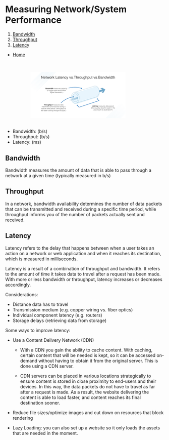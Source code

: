 # Measuring Network/System Performance

1. [Bandwidth](#Bandwidth)
2. [Throughput](#Throughput)
3. [Latency](#Latency)

- [Home](./README.md)

<div>
  <img src="images/BTL.png" style="width:60%; margin: 2rem 0 1rem 5rem" />
</div>

- Bandwidth: (b/s)
- Throughput: (b/s)
- Latency: (ms)

## Bandwidth

Bandwidth measures the amount of data that is able to pass through a network at a given time (typically measured in b/s)

## Throughput

In a network, bandwidth availability determines the number of data packets that can be transmitted and received during a specific time period, while throughput informs you of the number of packets actually sent and received.

## Latency

Latency refers to the delay that happens between when a user takes an action on a network or web application and when it reaches its destination, which is measured in milliseconds.

Latency is a result of a combination of throughput and bandwidth. It refers to the amount of time it takes data to travel after a request has been made. With more or less bandwidth or throughput, latency increases or decreases accordingly.

Considerations:

- Distance data has to travel
- Transmission medium (e.g. copper wiring vs. fiber optics)
- Individual component latency (e.g. routers)
- Storage delays (retrieving data from storage)

Some ways to improve latency:

- Use a Content Delivery Network (CDN)

  - With a CDN you gain the ability to cache content. With caching, certain content that will be needed is kept, so it can be accessed on-demand without having to obtain it from the original server. This is done using a CDN server.

  - CDN servers can be placed in various locations strategically to ensure content is stored in close proximity to end-users and their devices. In this way, the data packets do not have to travel as far after a request is made. As a result, the website delivering the content is able to load faster, and content reaches its final destination sooner.

- Reduce file sizes/optimize images and cut down on resources that block rendering

- Lazy Loading: you can also set up a website so it only loads the assets that are needed in the moment.
